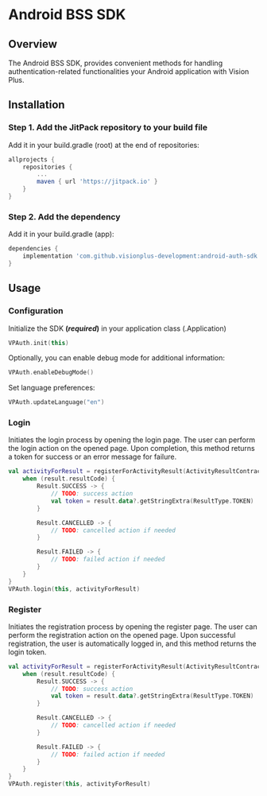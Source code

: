# Android BSS SDK

## Overview
The Android BSS SDK, provides convenient methods for handling authentication-related functionalities your Android application with Vision Plus.

## Installation
### Step 1. Add the JitPack repository to your build file
Add it in your build.gradle (root) at the end of repositories:
```groovy
allprojects {
    repositories {
        ...
        maven { url 'https://jitpack.io' }
    }
}
```

### Step 2. Add the dependency
Add it in your build.gradle (app):
```groovy
dependencies {
    implementation 'com.github.visionplus-development:android-auth-sdk:$latest_version'
}
```


## Usage
### Configuration
Initialize the SDK **(*required*)** in your application class (.Application)
```kotlin
VPAuth.init(this)
```

Optionally, you can enable debug mode for additional information:
```kotlin
VPAuth.enableDebugMode()
```

Set language preferences:
```kotlin
VPAuth.updateLanguage("en")
```


### Login
Initiates the login process by opening the login page.
The user can perform the login action on the opened page. Upon completion, this method returns a token for success or an error message for failure.
```kotlin
val activityForResult = registerForActivityResult(ActivityResultContracts.StartActivityForResult()) { result ->
    when (result.resultCode) {
        Result.SUCCESS -> {
            // TODO: success action
            val token = result.data?.getStringExtra(ResultType.TOKEN)
        }

        Result.CANCELLED -> {
            // TODO: cancelled action if needed
        }

        Result.FAILED -> {
            // TODO: failed action if needed
        }
    }
}
VPAuth.login(this, activityForResult)
```


### Register
Initiates the registration process by opening the register page.
The user can perform the registration action on the opened page. Upon successful registration, the user is automatically logged in, and this method returns the login token.
```kotlin
val activityForResult = registerForActivityResult(ActivityResultContracts.StartActivityForResult()) { result ->
    when (result.resultCode) {
        Result.SUCCESS -> {
            // TODO: success action
            val token = result.data?.getStringExtra(ResultType.TOKEN)
        }

        Result.CANCELLED -> {
            // TODO: cancelled action if needed
        }

        Result.FAILED -> {
            // TODO: failed action if needed
        }
    }
}
VPAuth.register(this, activityForResult)
```
